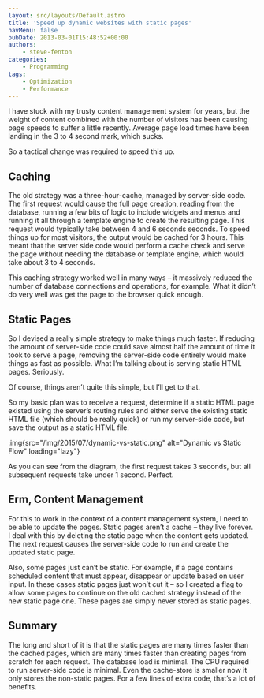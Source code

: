 ```yaml
---
layout: src/layouts/Default.astro
title: 'Speed up dynamic websites with static pages'
navMenu: false
pubDate: 2013-03-01T15:48:52+00:00
authors:
    - steve-fenton
categories:
    - Programming
tags:
    - Optimization
    - Performance
---
```


I have stuck with my trusty content management system for years, but the weight of content combined with the number of visitors has been causing page speeds to suffer a little recently. Average page load times have been landing in the 3 to 4 second mark, which sucks.

So a tactical change was required to speed this up.

## Caching

The old strategy was a three-hour-cache, managed by server-side code. The first request would cause the full page creation, reading from the database, running a few bits of logic to include widgets and menus and running it all through a template engine to create the resulting page. This request would typically take between 4 and 6 seconds seconds. To speed things up for most visitors, the output would be cached for 3 hours. This meant that the server side code would perform a cache check and serve the page without needing the database or template engine, which would take about 3 to 4 seconds.

This caching strategy worked well in many ways – it massively reduced the number of database connections and operations, for example. What it didn’t do very well was get the page to the browser quick enough.

## Static Pages

So I devised a really simple strategy to make things much faster. If reducing the amount of server-side code could save almost half the amount of time it took to serve a page, removing the server-side code entirely would make things as fast as possible. What I’m talking about is serving static HTML pages. Seriously.

Of course, things aren’t quite this simple, but I’ll get to that.

So my basic plan was to receive a request, determine if a static HTML page existed using the server’s routing rules and either serve the existing static HTML file (which should be really quick) or run my server-side code, but save the output as a static HTML file.

:img{src="/img/2015/07/dynamic-vs-static.png" alt="Dynamic vs Static Flow" loading="lazy"}

As you can see from the diagram, the first request takes 3 seconds, but all subsequent requests take under 1 second. Perfect.

## Erm, Content Management

For this to work in the context of a content management system, I need to be able to update the pages. Static pages aren’t a cache – they live forever. I deal with this by deleting the static page when the content gets updated. The next request causes the server-side code to run and create the updated static page.

Also, some pages just can’t be static. For example, if a page contains scheduled content that must appear, disappear or update based on user input. In these cases static pages just won’t cut it – so I created a flag to allow some pages to continue on the old cached strategy instead of the new static page one. These pages are simply never stored as static pages.

## Summary

The long and short of it is that the static pages are many times faster than the cached pages, which are many times faster than creating pages from scratch for each request. The database load is minimal. The CPU required to run server-side code is minimal. Even the cache-store is smaller now it only stores the non-static pages. For a few lines of extra code, that’s a lot of benefits.